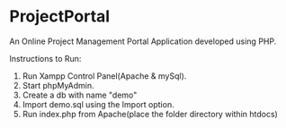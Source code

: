 # ProjectPortal
An Online Project Management Portal Application developed using PHP.


Instructions to Run:

1. Run Xampp Control Panel(Apache & mySql).
2. Start phpMyAdmin.
3. Create a db with name "demo"
4. Import demo.sql using the Import option.
5. Run index.php from Apache(place the folder directory within htdocs)

